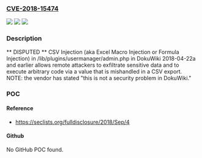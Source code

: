 ### [CVE-2018-15474](https://cve.mitre.org/cgi-bin/cvename.cgi?name=CVE-2018-15474)
![](https://img.shields.io/static/v1?label=Product&message=n%2Fa&color=blue)
![](https://img.shields.io/static/v1?label=Version&message=n%2Fa&color=blue)
![](https://img.shields.io/static/v1?label=Vulnerability&message=n%2Fa&color=brighgreen)

### Description

** DISPUTED ** CSV Injection (aka Excel Macro Injection or Formula Injection) in /lib/plugins/usermanager/admin.php in DokuWiki 2018-04-22a and earlier allows remote attackers to exfiltrate sensitive data and to execute arbitrary code via a value that is mishandled in a CSV export.  NOTE: the vendor has stated "this is not a security problem in DokuWiki."

### POC

#### Reference
- https://seclists.org/fulldisclosure/2018/Sep/4

#### Github
No GitHub POC found.

